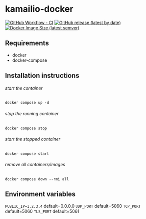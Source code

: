 # kamailio-docker

[![GitHub Workflow - CI](https://github.com/mailsvb/kamailio-docker/workflows/build/badge.svg)](https://github.com/mailsvb/kamailio-docker/actions?workflow=build)
[![GitHub release (latest by date)](https://img.shields.io/github/v/release/mailsvb/kamailio-docker)](https://github.com/mailsvb/kamailio-docker/releases/latest)
[![Docker Image Size (latest semver)](https://img.shields.io/docker/image-size/mailsvb/kamailio?sort=semver)](https://hub.docker.com/repository/docker/mailsvb/kamailio)

## Requirements
*  docker
*  docker-compose

## Installation instructions
###### start the container
`docker compose up -d`

###### stop the running container
`docker compose stop`

###### start the stopped container
`docker compose start`

###### remove all containers/images
`docker compose down --rmi all`

## Environment variables
`PUBLIC_IP=1.2.3.4` default=0.0.0.0
`UDP_PORT` default=5060
`TCP_PORT` default=5060
`TLS_PORT` default=5061
